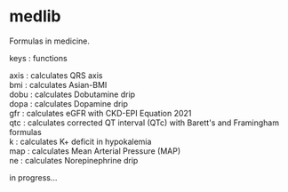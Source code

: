 # medlib
Formulas in medicine.
  
keys : functions
  
axis    : calculates QRS axis  
bmi     : calculates Asian-BMI  
dobu    : calculates Dobutamine drip  
dopa    : calculates Dopamine drip  
gfr     : calculates eGFR with CKD-EPI Equation 2021  
qtc     : calculates corrected QT interval (QTc) with Barett's and Framingham formulas  
k       : calculates K+ deficit in hypokalemia  
map     : calculates Mean Arterial Pressure (MAP)  
ne      : calculates Norepinephrine drip  
  
in progress...